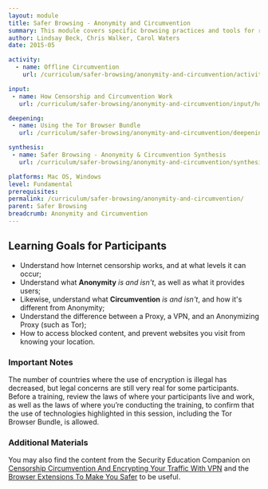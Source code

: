 ```yaml
---
layout: module
title: Safer Browsing - Anonymity and Circumvention
summary: This module covers specific browsing practices and tools for remaining anonymous online, and circumvention for accessing blocked or censored content online. Many tools and strategies to circumvent Internet restrictions are in existence today; however, some tools offer more security features than others, and may be better for your unique needs for security than others. 
author: Lindsay Beck, Chris Walker, Carol Waters
date: 2015-05

activity:
  - name: Offline Circumvention
    url: /curriculum/safer-browsing/anonymity-and-circumvention/activity-discussion/offline-circumvention/

input:
 - name: How Censorship and Circumvention Work
   url: /curriculum/safer-browsing/anonymity-and-circumvention/input/how-censorship-and-circumvention-work/

deepening:
 - name: Using the Tor Browser Bundle
   url: /curriculum/safer-browsing/anonymity-and-circumvention/deepening/using-tor/

synthesis:
 - name: Safer Browsing - Anonymity & Circumvention Synthesis
   url: /curriculum/safer-browsing/anonymity-and-circumvention/synthesis/synthesis-anonymity-and-circumvention/

platforms: Mac OS, Windows
level: Fundamental
prerequisites:
permalink: /curriculum/safer-browsing/anonymity-and-circumvention/
parent: Safer Browsing
breadcrumb: Anonymity and Circumvention
---
```

## Learning Goals for Participants
- Understand how Internet censorship works, and at what levels it can occur;
- Understand what **Anonymity** *is and isn't*, as well as what it provides users;
- Likewise, understand what **Circumvention** *is and isn't*, and how it's different from Anonymity;
- Understand the difference between a Proxy, a VPN, and an Anonymizing Proxy (such as Tor);
- How to access blocked content, and prevent websites you visit from knowing your location.

### Important Notes
The number of countries where the use of encryption is illegal has decreased, but legal concerns are still very real for some participants. Before a training, review the laws of where your participants live and work, as well as the laws of where you’re conducting the training, to confirm that the use of technologies highlighted in this session, including the Tor Browser Bundle, is allowed.

### Additional Materials
You may also find the content from the Security Education Companion on [Censorship Circumvention And Encrypting Your Traffic With VPN](https://www.securityeducationcompanion.org/topics/censorship-circumvention-and-encrypting-your-traffic-with-vpn) and the [Browser Extensions To Make You Safer](https://www.securityeducationcompanion.org/topics/browser-extensions-to-make-you-safer-https-everywhere-and-privacy-badger) to be useful.
